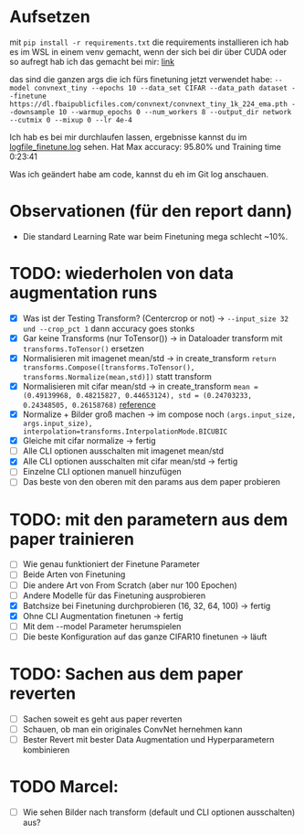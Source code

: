 # Aufsetzen

mit `pip install -r requirements.txt` die requirements installieren
ich hab es im WSL in einem venv gemacht, wenn der sich bei dir über CUDA oder so aufregt hab ich das gemacht bei mir: [link](https://github.com/microsoft/WSL/issues/5663#issuecomment-1068499676)

das sind die ganzen args die ich fürs finetuning jetzt verwendet habe:
`--model convnext_tiny
--epochs 10
--data_set CIFAR
--data_path dataset
--finetune https://dl.fbaipublicfiles.com/convnext/convnext_tiny_1k_224_ema.pth
--downsample 10
--warmup_epochs 0
--num_workers 8
--output_dir
network
--cutmix 0
--mixup 0
--lr 4e-4`

Ich hab es bei mir durchlaufen lassen, ergebnisse kannst du im [logfile_finetune.log](logfile_finetune.log) sehen. Hat Max accuracy: 95.80%
und Training time 0:23:41

Was ich geändert habe am code, kannst du eh im Git log anschauen.

# Observationen (für den report dann)
- Die standard Learning Rate war beim Finetuning mega schlecht ~10%.

# TODO: wiederholen von data augmentation runs
- [x] Was ist der Testing Transform? (Centercrop or not) -> `--input_size 32 und --crop_pct 1` dann accuracy goes stonks
- [x] Gar keine Transforms (nur ToTensor()) -> in Dataloader transform mit `transforms.ToTensor()` ersetzen
- [x] Normalisieren mit imagenet mean/std -> in create_transform `return transforms.Compose([transforms.ToTensor(), transforms.Normalize(mean,std)])` statt transform
- [x] Normalisieren mit cifar mean/std -> in create_transform `mean = (0.49139968, 0.48215827, 0.44653124), std = (0.24703233, 0.24348505, 0.26158768)` [reference](https://stackoverflow.com/questions/66678052/how-to-calculate-the-mean-and-the-std-of-cifar10-data)
- [x] Normalize + Bilder groß machen -> im compose noch `(args.input_size, args.input_size), interpolation=transforms.InterpolationMode.BICUBIC`
- [x] Gleiche mit cifar normalize -> fertig
- [ ] Alle CLI optionen ausschalten mit imagenet mean/std 
- [x] Alle CLI optionen ausschalten mit cifar mean/std -> fertig
- [ ] Einzelne CLI optionen manuell hinzufügen
- [ ] Das beste von den oberen mit den params aus dem paper probieren

# TODO: mit den parametern aus dem paper trainieren
- [ ] Wie genau funktioniert der Finetune Parameter
- [ ] Beide Arten von Finetuning
- [ ] Die andere Art von From Scratch (aber nur 100 Epochen)
- [ ] Andere Modelle für das Finetuning ausprobieren
- [x] Batchsize bei Finetuning durchprobieren (16, 32, 64, 100) -> fertig
- [x] Ohne CLI Augmentation finetunen -> fertig
- [ ] Mit dem --model Parameter herumspielen
- [ ] Die beste Konfiguration auf das ganze CIFAR10 finetunen -> läuft

# TODO: Sachen aus dem paper reverten
- [ ] Sachen soweit es geht aus paper reverten
- [ ] Schauen, ob man ein originales ConvNet hernehmen kann
- [ ] Bester Revert mit bester Data Augmentation und Hyperparametern kombinieren

# TODO Marcel: 
- [ ] Wie sehen Bilder nach transform (default und CLI optionen ausschalten) aus?